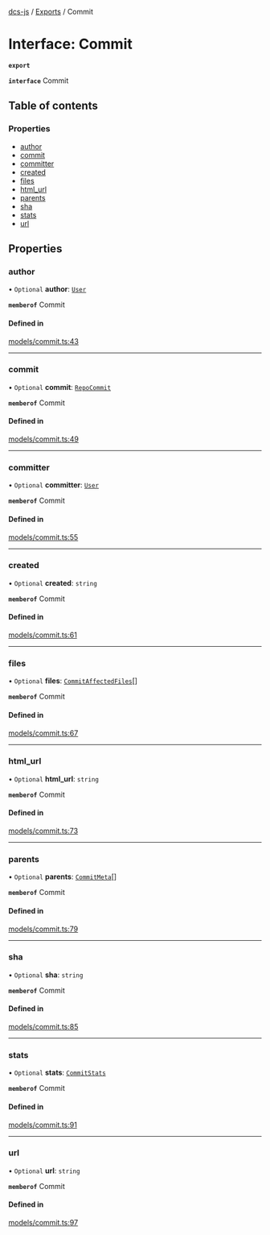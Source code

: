 [dcs-js](../README.md) / [Exports](../modules.md) / Commit

# Interface: Commit

**`export`**

**`interface`** Commit

## Table of contents

### Properties

- [author](Commit.md#author)
- [commit](Commit.md#commit)
- [committer](Commit.md#committer)
- [created](Commit.md#created)
- [files](Commit.md#files)
- [html\_url](Commit.md#html_url)
- [parents](Commit.md#parents)
- [sha](Commit.md#sha)
- [stats](Commit.md#stats)
- [url](Commit.md#url)

## Properties

### <a id="author" name="author"></a> author

• `Optional` **author**: [`User`](User.md)

**`memberof`** Commit

#### Defined in

[models/commit.ts:43](https://github.com/unfoldingWord/dcs-js/blob/b29eb7a/models/commit.ts#L43)

___

### <a id="commit" name="commit"></a> commit

• `Optional` **commit**: [`RepoCommit`](RepoCommit.md)

**`memberof`** Commit

#### Defined in

[models/commit.ts:49](https://github.com/unfoldingWord/dcs-js/blob/b29eb7a/models/commit.ts#L49)

___

### <a id="committer" name="committer"></a> committer

• `Optional` **committer**: [`User`](User.md)

**`memberof`** Commit

#### Defined in

[models/commit.ts:55](https://github.com/unfoldingWord/dcs-js/blob/b29eb7a/models/commit.ts#L55)

___

### <a id="created" name="created"></a> created

• `Optional` **created**: `string`

**`memberof`** Commit

#### Defined in

[models/commit.ts:61](https://github.com/unfoldingWord/dcs-js/blob/b29eb7a/models/commit.ts#L61)

___

### <a id="files" name="files"></a> files

• `Optional` **files**: [`CommitAffectedFiles`](CommitAffectedFiles.md)[]

**`memberof`** Commit

#### Defined in

[models/commit.ts:67](https://github.com/unfoldingWord/dcs-js/blob/b29eb7a/models/commit.ts#L67)

___

### <a id="html_url" name="html_url"></a> html\_url

• `Optional` **html\_url**: `string`

**`memberof`** Commit

#### Defined in

[models/commit.ts:73](https://github.com/unfoldingWord/dcs-js/blob/b29eb7a/models/commit.ts#L73)

___

### <a id="parents" name="parents"></a> parents

• `Optional` **parents**: [`CommitMeta`](CommitMeta.md)[]

**`memberof`** Commit

#### Defined in

[models/commit.ts:79](https://github.com/unfoldingWord/dcs-js/blob/b29eb7a/models/commit.ts#L79)

___

### <a id="sha" name="sha"></a> sha

• `Optional` **sha**: `string`

**`memberof`** Commit

#### Defined in

[models/commit.ts:85](https://github.com/unfoldingWord/dcs-js/blob/b29eb7a/models/commit.ts#L85)

___

### <a id="stats" name="stats"></a> stats

• `Optional` **stats**: [`CommitStats`](CommitStats.md)

**`memberof`** Commit

#### Defined in

[models/commit.ts:91](https://github.com/unfoldingWord/dcs-js/blob/b29eb7a/models/commit.ts#L91)

___

### <a id="url" name="url"></a> url

• `Optional` **url**: `string`

**`memberof`** Commit

#### Defined in

[models/commit.ts:97](https://github.com/unfoldingWord/dcs-js/blob/b29eb7a/models/commit.ts#L97)
